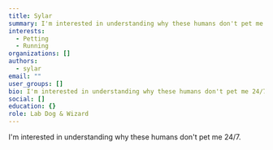 ```yaml
---
title: Sylar
summary: I'm interested in understanding why these humans don't pet me 24/7.
interests:
  - Petting
  - Running
organizations: []
authors:
  - sylar
email: ""
user_groups: []
bio: I'm interested in understanding why these humans don't pet me 24/7.
social: []
education: {}
role: Lab Dog & Wizard
---
```

I'm interested in understanding why these humans don't pet me 24/7.